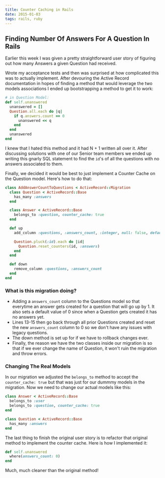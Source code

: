 ```yaml
---
title: Counter Caching in Rails
date: 2015-01-03 
tags: rails, ruby
---
```


## Finding Number Of Answers For A Question In Rails

Earlier this week I was given a pretty straightforward user story of figuring out how many Answers a given Question had received.

Wrote my acceptance tests and then was surprised at how complicated this was to actually implement.  After devouring the Active Record documentation in hopes of finding a method that would leverage the two models associations I ended up bootstrapping a method to get it to work:

```ruby
# in Question Model:
def self.unanswered
  unanswered = []
  Question.all.each do |q|
    if q.answers.count == 0
      unanswered << q
    end
  end
  unanswered
end

```
<!--more-->

I knew that I hated this method and it had N + 1 written all over it.  After discussing solutions with one of our Senior team members we ended up writing this gnarly SQL statement to find the ``id``'s of all the questions with no answers associated to them.

Finally, we decided it would be best to just implement a Counter Cache on the Question model.  Here's how to do that:

```ruby
class AddAnswerCountToQuestions < ActiveRecord::Migration
  class Question < ActiveRecord::Base
    has_many :answers
  end

  class Answer < ActiveRecord::Base
    belongs_to :question, counter_cache: true
  end

  def up
    add_column :questions, :answers_count, :integer, null: false, default: 0

    Question.pluck(:id).each do |id|
      Question.reset_counters(id, :answers)
    end
  end

  def down
    remove_column :questions, :answers_count
  end
end
```

### What is this migration doing?

*  Adding a ``answers_count`` column to the Questions model so that everytime an answer gets created for a question that will go up by 1.  It also sets a default value of 0 since when a Question gets created it has no answers yet.  
*  Lines 13-15 then go back through all prior Questions created and reset the new ``answers_count`` column to 0 so we don't have any issues with legacy questions.  
*  The down method is set up for if we have to rollback changes ever.  
*  Finally, the reason we have the two classes inside our migration is so that if we ever change the name of Question, it won't ruin the migration and throw errors.  

### Changing The Real Models

In our migration we adjusted the ``belongs_to`` method to accept the ``counter_cache: true`` but that was just for our dummmy models in the migration.  Now we need to change our actual models like this:

```ruby
class Answer < ActiveRecord::Base
  belongs_to :user
  belongs_to :question, counter_cache: true
end

class Question < ActiveRecord::Base
  has_many :answers
end
```

The last thing to finish the original user story is to refactor that original method to implement the counter cache.  Here is how I implemented it:

```ruby
def self.unanswered
  where(answers_count: 0)
end
```

Much, much cleaner than the original method!

